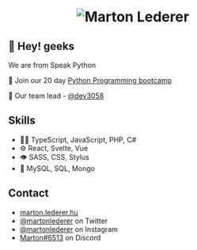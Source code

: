 <h1 align="center">
  <img src="https://speakpython.codes/img/speak-python-banner.png" alt="Marton Lederer" />
</h1>

## 👋 Hey! geeks 
We are from Speak Python

🧭 Join our 20 day [Python Programming bootcamp](https://speakpython.codes) 

👥 Our team lead - [@dev3058](https://github.com/dev3058)

## Skills
- 👨‍💻 TypeScript, JavaScript, PHP, C#
- ⚙️ React, Svelte, Vue
- 👁️ SASS, CSS, Stylus
- 💽 MySQL, SQL, Mongo

## Contact
- [marton.lederer.hu](https://marton.lederer.hu)
- [@martonlederer](https://twitter.com/martonlederer) on Twitter
- [@martonlederer](https://twitter.com/instagram) on Instagram
- [Marton#6513](./) on Discord
